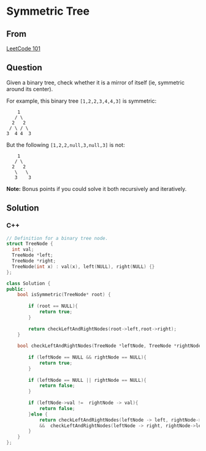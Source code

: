 # Symmetric Tree



## From



[LeetCode 101](https://leetcode.com/problems/symmetric-tree/description/)





## Question

Given a binary tree, check whether it is a mirror of itself (ie, symmetric around its center).

For example, this binary tree `[1,2,2,3,4,4,3]` is symmetric:

```
    1
   / \
  2   2
 / \ / \
3  4 4  3

```

But the following `[1,2,2,null,3,null,3]` is not:

```
    1
   / \
  2   2
   \   \
   3    3

```

**Note:**
Bonus points if you could solve it both recursively and iteratively.



## Solution  



### C++

```c++
// Definition for a binary tree node.
struct TreeNode {
  int val;
  TreeNode *left;
  TreeNode *right;
  TreeNode(int x) : val(x), left(NULL), right(NULL) {}
};

class Solution {
public:
    bool isSymmetric(TreeNode* root) {
        
        if (root == NULL){
            return true;
        }
        
        return checkLeftAndRightNodes(root->left,root->right);
    }
    
    bool checkLeftAndRightNodes(TreeNode *leftNode, TreeNode *rightNode){
        
        if (leftNode == NULL && rightNode == NULL){
            return true;
        }
        
        if (leftNode == NULL || rightNode == NULL){
            return false;
        }
        
        if (leftNode->val !=  rightNode -> val){
            return false;
        }else {
            return checkLeftAndRightNodes(leftNode -> left, rightNode->right)
            &&  checkLeftAndRightNodes(leftNode -> right, rightNode->left);
        }
    }
};

```

